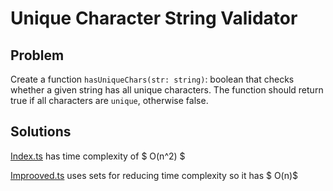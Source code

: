 # Unique Character String Validator

## Problem 
Create a function  `hasUniqueChars(str: string)`: boolean that checks whether a given string has all unique characters. The function should return true if all characters are `unique`, otherwise false.

## Solutions 
[Index.ts](/Extra/UniqueCharacterStringValidator/index.ts) has time complexity of $ O(n^2) $

[Improoved.ts](/Extra/UniqueCharacterStringValidator/improoved.ts) uses sets for reducing time complexity so it has $ O(n)$